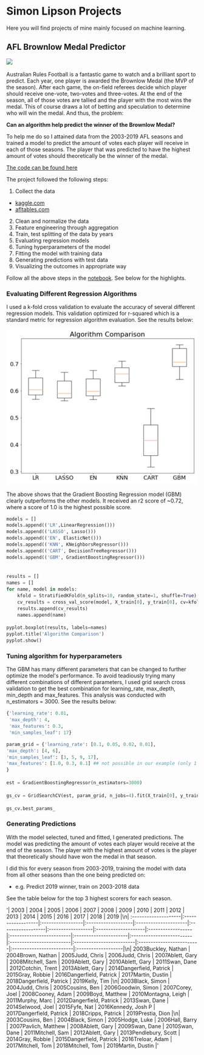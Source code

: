 # Simon Lipson Projects
Here you will find projects of mine mainly focused on machine learning.
## AFL Brownlow Medal Predictor
![](https://cdn4.theroar.com.au/wp-content/uploads/2012/09/Brownlow-Medal-415x285.jpg)

Australian Rules Football is a fantastic game to watch and a brilliant sport to predict. Each year, one player is awarded the Brownlow Medal (the MVP of the season). After each game, the on-field referees decide which player should receive one-vote, two-votes and three-votes. At the end of the season, all of those votes are tallied and the player with the most wins the medal. 
This of course draws a lot of betting and speculation to determine who will win the medal. And thus, the problem: 

**Can an algorithm help predict the winner of the Brownlow Medal?**

To help me do so I attained data from the 2003-2019 AFL seasons and trained a model to predict the amount of votes each player will receive in each of those seasons. The player that was predicted to have the highest amount of votes should theoretically be the winner of the medal. 

[The code can be found here](https://github.com/simonlipson/simon_lipson_projects.github.io/blob/master/AFL%20Brownlow%20Predictor.ipynb)

The project followed the following steps:
1. Collect the data
- [kaggle.com](https://www.kaggle.com/stoney71/aflstats)
- [afltables.com](www.afltables.com)
2. Clean and normalize the data
3. Feature engineering through aggregation
4. Train, test splitting of the data by years
5. Evaluating regression models
6. Tuning hyperparameters of the model
7. Fitting the model with training data
8. Generating predictions with test data
9. Visualizing the outcomes in appropriate way

Follow all the above steps in the [notebook](https://github.com/simonlipson/simon_lipson_projects.github.io/blob/master/AFL%20Brownlow%20Predictor.ipynb). 
See below for the highlights.

### Evaluating Different Regression Algorithms

I used a k-fold cross validation to evaluate the accuracy of several different regression models. This validation optimized for r-squared which is a standard metric for regression algorithm evaluation. See the results below:

![alt text](images/cv_graph.png)

The above shows that the Gradient Boosting Regression model (GBM) clearly outperforms the other models. It received an r2 score of ~0.72, where a score of 1.0 is the highest possible score.

```python
models = []
models.append(('LR',LinearRegression()))
models.append(('LASSO', Lasso()))
models.append(('EN', ElasticNet()))
models.append(('KNN', KNeighborsRegressor()))
models.append(('CART', DecisionTreeRegressor()))
models.append(('GBM', GradientBoostingRegressor()))


results = []
names = []
for name, model in models:
    kfold = StratifiedKFold(n_splits=10, random_state=1, shuffle=True)
    cv_results = cross_val_score(model, X_train[0], y_train[0], cv=kfold, scoring='r2')
    results.append(cv_results)
    names.append(name)

pyplot.boxplot(results, labels=names)
pyplot.title('Algorithm Comparison')
pyplot.show()
```

### Tuning algorithm for hyperparameters

The GBM has many different parameters that can be changed to further optimize the model's performance. To avoid teadiously trying many different combinations of different parameters, I used grid search cross validation to get the best combination for learning_rate, max_depth, min_depth and max_features. This analysis was conducted with n_estimators = 3000. See the results below:

```python
{'learning_rate': 0.01,
 'max_depth': 4,
 'max_features': 0.3,
 'min_samples_leaf': 17}
 ```
 
 ```python
 param_grid = {'learning_rate': [0.1, 0.05, 0.02, 0.01],
'max_depth': [4, 6],
'min_samples_leaf': [3, 5, 9, 17],
'max_features': [1.0, 0.3, 0.1] ## not possible in our example (only 1 fx)
}

est = GradientBoostingRegressor(n_estimators=3000)

gs_cv = GridSearchCV(est, param_grid, n_jobs=4).fit(X_train[0], y_train[0])

gs_cv.best_params_
```

### Generating Predictions

With the model selected, tuned and fitted, I generated predictions. The model was predicting the amount of votes each player would receive at the end of the season. The player with the highest amount of votes is the player that theoretically should have won the medal in that season.

I did this for every season from 2003-2019, training the model with data from all other seasons than the one being predicted on:
- e.g. Predict 2019 winner, train on 2003-2018 data

See the table below for the top 3 highest scorers for each season.

'|  2003                | 2004              | 2005             | 2006               | 2007                 | 2008              | 2009              | 2010                | 2011              | 2012                     | 2013                  | 2014                     | 2015                     | 2016                     | 2017                     | 2018                     | 2019               |\n| :--------------------|:------------------|:-----------------|:-------------------|:---------------------|:------------------|:------------------|:--------------------|:------------------|:-------------------------|:----------------------|:-------------------------|:-------------------------|:-------------------------|:-------------------------|:-------------------------|:-------------------|\n|  2003Buckley, Nathan | 2004Brown, Nathan | 2005Judd, Chris  | 2006Judd, Chris    | 2007Ablett, Gary     | 2008Mitchell, Sam | 2009Ablett, Gary  | 2010Ablett, Gary    | 2011Swan, Dane    | 2012Cotchin, Trent       | 2013Ablett, Gary      | 2014Dangerfield, Patrick | 2015Gray, Robbie         | 2016Dangerfield, Patrick | 2017Martin, Dustin       | 2018Dangerfield, Patrick | 2019Kelly, Tim     |\n|  2003Black, Simon    | 2004Judd, Chris   | 2005Cousins, Ben | 2006Goodwin, Simon | 2007Corey, Joel      | 2008Cooney, Adam  | 2009Boyd, Matthew | 2010Montagna, Leigh | 2011Murphy, Marc  | 2012Dangerfield, Patrick | 2013Swan, Dane        | 2014Selwood, Joel        | 2015Fyfe, Nat            | 2016Kennedy, Josh P      | 2017Dangerfield, Patrick | 2018Cripps, Patrick      | 2019Prestia, Dion  |\n|  2003Cousins, Ben    | 2004Black, Simon  | 2005Hodge, Luke  | 2006Hall, Barry    | 2007Pavlich, Matthew | 2008Ablett, Gary  | 2009Swan, Dane    | 2010Swan, Dane      | 2011Mitchell, Sam | 2012Ablett, Gary         | 2013Pendlebury, Scott | 2014Gray, Robbie         | 2015Dangerfield, Patrick | 2016Treloar, Adam        | 2017Mitchell, Tom        | 2018Mitchell, Tom        | 2019Martin, Dustin |'
